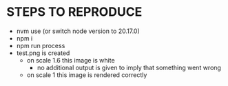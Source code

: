 # STEPS TO REPRODUCE

- nvm use (or switch node version to 20.17.0)
- npm i
- npm run process
- test.png is created
    - on scale 1.6 this image is white
        - no additional output is given to imply that something went wrong
    - on scale 1 this image is rendered correctly

